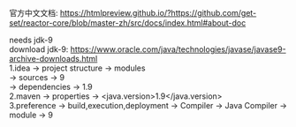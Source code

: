 官方中文文档: https://htmlpreview.github.io/?https://github.com/get-set/reactor-core/blob/master-zh/src/docs/index.html#about-doc  

needs jdk-9  
download jdk-9: https://www.oracle.com/java/technologies/javase/javase9-archive-downloads.html  
1.idea -> project structure -> modules   
-> sources -> 9  
-> dependencies -> 1.9  
2.maven -> properties -> <java.version>1.9</java.version>  
3.preference -> build,execution,deployment -> Compiler -> Java Compiler -> module -> 9  